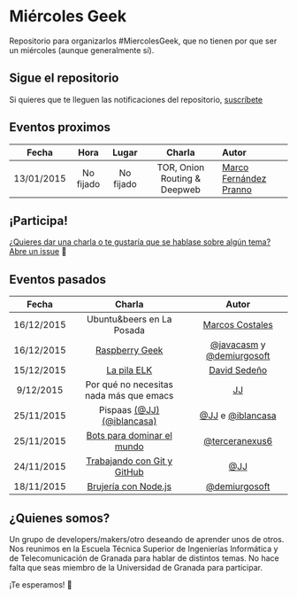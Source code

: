 Miércoles Geek
==============

Repositorio para organizarlos #MiercolesGeek, que no tienen por que ser un miércoles (aunque generalmente sí).

## Sigue el repositorio
Si quieres que te lleguen las notificaciones del repositorio, [suscríbete](https://github.com/iblancasa/miercolesgeek/subscription)

## Eventos proximos
| Fecha  |Hora    | Lugar     | Charla     |Autor       |
|:------:|:------:|:---------:|:----------:|:-----------|
|13/01/2015| No fijado |No fijado| TOR, Onion Routing & Deepweb  |[Marco Fernández Pranno](https://github.com/MarFerPra)|



## ¡Participa!
[¿Quieres dar una charla o te gustaría que se hablase sobre algún tema? Abre un issue](https://github.com/iblancasa/miercolesgeek/issues) :speech_balloon:

## Eventos pasados
| Fecha     | Charla              |Autor       |
|:--------:|:------------------:|:-----------:|
|16/12/2015|Ubuntu&beers en La Posada|[Marcos Costales](https://github.com/costales)|
|16/12/2015|[Raspberry Geek][raspberry]|[@javacasm](https://github.com/javacasm) y [@demiurgosoft](https://github.com/demiurgosoft)|
|15/12/2015|[La pila ELK](https://github.com/davidsf/charla_elasticsearch)|[David Sedeño](https://github.com/davidsf)|
|9/12/2015|Por qué no necesitas nada más que emacs|[JJ](https://github.com/JJ)|
|25/11/2015|Pispaas [(@JJ)][pispaas_jj] [(@iblancasa)][pispaas_iblancasa]|[@JJ](https://github.com/JJ) e [@iblancasa](https://github.com/iblancasa)|
|25/11/2015|[Bots para dominar el mundo][bots_dominar]|[@terceranexus6](https://github.com/terceranexus6)|
|24/11/2015|[Trabajando con Git y GitHub][git_github]|[@JJ](https://github.com/JJ)|
|18/11/2015|[Brujería con Node.js][brujeria_node]|[@demiurgosoft](https://github.com/demiurgosoft)|

## ¿Quienes somos?
Un grupo de developers/makers/otro deseando de aprender unos de otros. Nos reunimos en la Escuela Técnica Superior de Ingenierías Informática y de Telecomunicación de Granada para hablar de distintos temas. No hace falta que seas miembro de la Universidad de Granada para participar.

¡Te esperamos! :eyes:

[brujeria_node]:http://demiurgosoft.github.io/brujeria-con-node/
[git_github]: http://jj.github.io/masgit
[bots_dominar]: https://docs.google.com/presentation/d/1IqVE9mdqlMXrcom07A29VR74XkZ9KOj42V5v6m8MuUs/
[pispaas_jj]: http://jj.github.io/pispaas/
[pispaas_iblancasa]: http://iblancasa.com/PaaSalo-iblancasa/
[emacs_jj]: http://github.com/JJ/ayniEmacs
[elasticsearch]: https://github.com/davidsf/charla_elasticsearch
[raspberry]: https://github.com/javacasm/RaspberryMiercolesGeek
